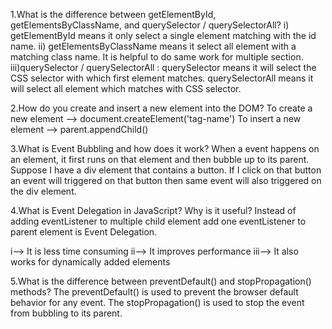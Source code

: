 1.What is the difference between getElementById, getElementsByClassName, and querySelector / querySelectorAll?
i) getElementById means it only select a single element matching with the id name.
ii) getElementsByClassName means it select all element with a matching class name. It is helpful to do same work for multiple section.
iii)querySelector / querySelectorAll : querySelector means it will select the CSS selector with which first element matches. querySelectorAll means it will select all element which matches with CSS selector.


2.How do you create and insert a new element into the DOM?
To create a new element --> document.createElement('tag-name')
To insert a new element --> parent.appendChild()


3.What is Event Bubbling and how does it work?
When a event happens on an element, it first runs on that element and then bubble up to its parent.
Suppose I have a div element that contains a button. If I click on that button an event will triggered on that button then same event will also triggered on the div element.


4.What is Event Delegation in JavaScript? Why is it useful?
Instead of adding eventListener to multiple child element add one eventListener to parent element is Event Delegation.

i--> It is less time consuming
ii--> It improves performance
iii--> It also works for dynamically added elements


5.What is the difference between preventDefault() and stopPropagation() methods?
The preventDefault() is used to prevent the browser default behavior for any event.
The stopPropagation() is used to stop the event from bubbling to its parent.